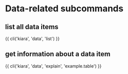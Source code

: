 # Data-related subcommands

## list all data items

{{ cli('kiara', 'data', 'list') }}

## get information about a data item

{{ cli('kiara', 'data', 'explain', 'example.table') }}
